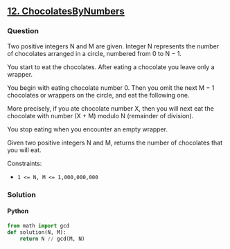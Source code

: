 ## **[12. ChocolatesByNumbers](https://app.codility.com/programmers/lessons/12-euclidean_algorithm/chocolates_by_numbers/)**

### Question
Two positive integers N and M are given. Integer N represents the number of chocolates arranged in a circle, numbered from 0 to N − 1.

You start to eat the chocolates. After eating a chocolate you leave only a wrapper.

You begin with eating chocolate number 0. Then you omit the next M − 1 chocolates or wrappers on the circle, and eat the following one.

More precisely, if you ate chocolate number X, then you will next eat the chocolate with number (X + M) modulo N (remainder of division).

You stop eating when you encounter an empty wrapper.

Given two positive integers N and M, returns the number of chocolates that you will eat.

Constraints:
- `1 <= N, M <= 1,000,000,000`

### Solution

#### Python
```python
from math import gcd
def solution(N, M):
    return N // gcd(M, N)
```
